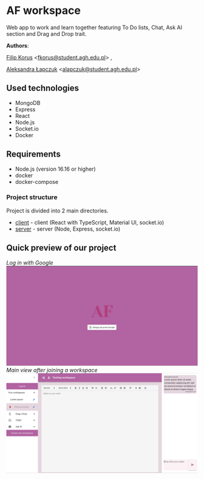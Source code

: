 # AF workspace 
Web app to work and learn together featuring To Do lists, Chat, Ask AI section and Drag and Drop trait.

**Authors**:

[Filip Korus](https://fkor.us/) <[fkorus@student.agh.edu.pl](mailto:fkorus@student.agh.edu.pl)> ,

[Aleksandra Łapczuk](https://github.com/alapczvk) <[alapczuk@student.agh.edu.pl](mailto:alapczuk@student.agh.edu.pl)>

## Used technologies
- MongoDB
- Express
- React
- Node.js
- Socket.io
- Docker

## Requirements
- Node.js (version 16.16 or higher)
- docker
- docker-compose

### Project structure
Project is divided into 2 main directories.
- [client](client) - client (React with TypeScript, Material UI, socket.io)
- [server](server) - server (Node, Express, socket.io)

## Quick preview of our project
*Log in with Google*
![login screen](preview/preview01.png)
*Main view after joining a workspace*
![main view after joining a workspace](preview/preview02.png)


